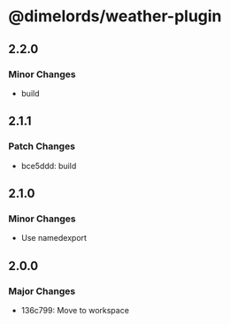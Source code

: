 # @dimelords/weather-plugin

## 2.2.0

### Minor Changes

- build

## 2.1.1

### Patch Changes

- bce5ddd: build

## 2.1.0

### Minor Changes

- Use namedexport

## 2.0.0

### Major Changes

- 136c799: Move to workspace
